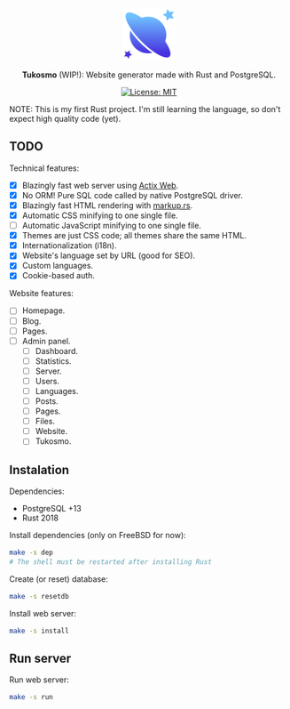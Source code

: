 <div align="center">

![Tukosmo](./static/faviconadmin/favicon-96x96.png)

**Tukosmo** (WIP!): Website generator made with Rust and PostgreSQL.

[![License: MIT](https://img.shields.io/badge/License-MIT-blue.svg)](https://github.com/lajtomekadimon/tukosmo/blob/main/LICENSE)

</div>

NOTE: This is my first Rust project. I'm still learning the language, so
don't expect high quality code (yet).

## TODO

Technical features:

- [x] Blazingly fast web server using [Actix Web](https://github.com/actix/actix-web).
- [x] No ORM! Pure SQL code called by native PostgreSQL driver.
- [x] Blazingly fast HTML rendering with [markup.rs](https://github.com/utkarshkukreti/markup.rs).
- [x] Automatic CSS minifying to one single file.
- [ ] Automatic JavaScript minifying to one single file.
- [x] Themes are just CSS code; all themes share the same HTML.
- [x] Internationalization (i18n).
- [x] Website's language set by URL (good for SEO).
- [x] Custom languages.
- [x] Cookie-based auth.

Website features:

- [ ] Homepage.
- [ ] Blog.
- [ ] Pages.
- [ ] Admin panel.
    - [ ] Dashboard.
    - [ ] Statistics.
    - [ ] Server.
    - [ ] Users.
    - [ ] Languages.
    - [ ] Posts.
    - [ ] Pages.
    - [ ] Files.
    - [ ] Website.
    - [ ] Tukosmo.

## Instalation

Dependencies:

- PostgreSQL +13
- Rust 2018

Install dependencies (only on FreeBSD for now):

```sh
make -s dep
# The shell must be restarted after installing Rust
```

Create (or reset) database:

```sh
make -s resetdb
```

Install web server:

```sh
make -s install
```

## Run server

Run web server:

```sh
make -s run
```
